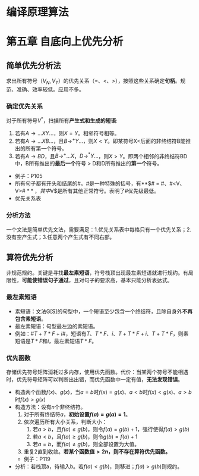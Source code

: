 # 编译原理算法
# 第五章 自底向上优先分析
## 简单优先分析法
求出所有符号（$V_N,V_T$）的优先关系（=、<、>），按照这些关系确定**句柄**。规范、准确、效率较低。应用不多。
### 确定优先关系
对于所有符号$V^*$，扫描所有**产生式和生成的短语**:
1. 若有$A → ...XY...$，则$X=Y$。相邻符号相等。
2. 若有$A → ...XB...$，且$B →^+ Y...$，则$X<Y$。即某符号X<后面的非终结符B能推出的所有第一个符号。
3. 若有$A → BD$，且$B →^+ ...X$，$D →^* Y...$，则$X>Y$。即两个相邻的非终结符BD中，B所有推出的**最后一个**符号 > D和D所有推出的**第一个**符号。
- 例子：P105
- 所有句子都有开头和结尾的#。#是一种特殊的括号，有**$\# = \#、\#<V、V>\# $**，其中$V$是所有其他正常符号。表明了#优先级最低。
- 优先关系表
### 分析方法
一个文法是简单优先文法，需要满足：1.优先关系表中每格只有一个优先关系；2.没有空产生式；3.任意两个产生式有不同右部。
    


## 算符优先分析
非规范规约。关键是寻找**最左素短语**，符号栈顶出现最左素短语就进行规约。有局限性，**可能使错误句子通过**，且对句子的要求高，基本只能分析表达式。
### 最左素短语
- 素短语：文法G[S]的句型中，一个短语至少包含一个终结符，且除自身外**不再包含素短语**。
- 最左素短语：句型最左边的素短语。
- 例如：$\#T+T*F+i\#$，短语有$T、T*F、i、T+T*F+i、T+T*F$，则素短语是$T*F$和$i$，最左素短语$T*F$。
### 优先函数
存储优先符号矩阵消耗过多内存，使用优先函数。代价：当某两个符号不能相遇时，优先符号矩阵可以判断出出错，而优先函数中一定有值，**无法发现错误**。
- 构造两个函数$f(x)$、$g(x)$，当$a=b$时$f(x)=g(x)$、$a<b$时$f(x)<g(x)$、$a>b$时$f(x)>g(x)$
- 构造方法：设有$n$个非终结符。
    1. 对于所有终结符$a$，**初始设置$f(a)=g(a)=1$**。
    2. 依次遍历所有大小关系，判断大小：
        1. 若$a>b$，且$f(a) \leq g(b)$，则令$f(a) = g(b) + 1$，强行使得$f(a)>g(b)$
        2. 若$a<b$，且$f(a) \geq g(b)$，则令$g(b) = f(a) + 1$
        3. 若$a=b$，而$f(a) \neq g(b)$，则全部设置为大值。
    3. 重复2直到收敛。**若某个函数值$>2n$，则不存在算符优先函数。**
    - 例子：P119
- 分析：若栈顶a，待输入b。若$f(a)<g(b)$，则移进；$f(a)>g(b)$则规约。
